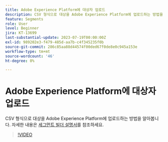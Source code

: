 ```yaml
---
title: Adobe Experience Platform에 대상자 업로드
description: CSV 형식으로 대상을 Adobe Experience Platform에 업로드하는 방법을 알아봅니다.
feature: Segments
role: User
level: Beginner
jira: KT-13699
last-substantial-update: 2023-07-19T00:00:00Z
exl-id: 989202e3-f479-485d-aa7b-c4f345235f0b
source-git-commit: 286c85aa88d44574f00ded67f0de8e0c945a153e
workflow-type: tm+mt
source-wordcount: '46'
ht-degree: 0%

---
```


# Adobe Experience Platform에 대상자 업로드

CSV 형식으로 대상을 Adobe Experience Platform에 업로드하는 방법을 알아봅니다. 자세한 내용은 [세그먼트 빌더 설명서](https://experienceleague.adobe.com/ko/docs/experience-platform/segmentation/ui/audience-portal#import-audience)를 참조하세요.

>[!VIDEO](https://video.tv.adobe.com/v/3421714/?learn=on&enablevpops)
